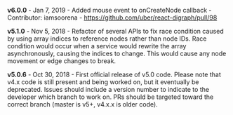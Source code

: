 **v6.0.0** - Jan 7, 2019 - Added mouse event to onCreateNode callback - Contributor: iamsoorena - https://github.com/uber/react-digraph/pull/98

**v5.1.0** - Nov 5, 2018 - Refactor of several APIs to fix race condition caused by using array indices to reference nodes rather than node IDs. Race condition would occur when a service would rewrite the array asynchronously, causing the indices to change. This would cause any node movement or edge changes to break.

**v5.0.6** - Oct 30, 2018 - First official release of v5.0 code. Please note that v4.x code is still present and being worked on, but it eventually be deprecated. Issues should include a version number to indicate to the developer which branch to work on. PRs should be targeted toward the correct branch (master is v5+, v4.x.x is older code).
